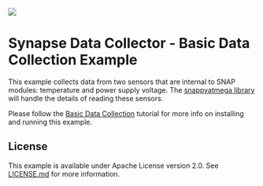 [![](https://cloud.githubusercontent.com/assets/1317406/12406044/32cd9916-be0f-11e5-9b18-1547f284f878.png)](http://www.synapse-wireless.com/)

# Synapse Data Collector - Basic Data Collection Example

This example collects data from two sensors that are internal to SNAP modules: temperature and power supply voltage. The 
[snappyatmega library](https://github.com/synapse-wireless/snappy-atmega) will handle the details of reading these sensors.

Please follow the [Basic Data Collection](http://data-collector.readthedocs.io/en/latest/examples/example1.html) tutorial for more info on installing and running this example.

## License

This example is available under Apache License version 2.0. See [LICENSE.md](LICENSE.md) for more information.

<!-- meta-tags: vvv-sn171, vvv-rf200, vvv-ek5100, vvv-ek2100, vvv-datacollector, vvv-python, vvv-example -->
